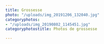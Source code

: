 ```yaml
---
title: Grossesse
photo: "/uploads/img_20191206_132040.jpg"
categoryphotos:
- "/uploads/img_20190802_1145451.jpg"
categoryphotostitle: Photos de grossesse

---
```


